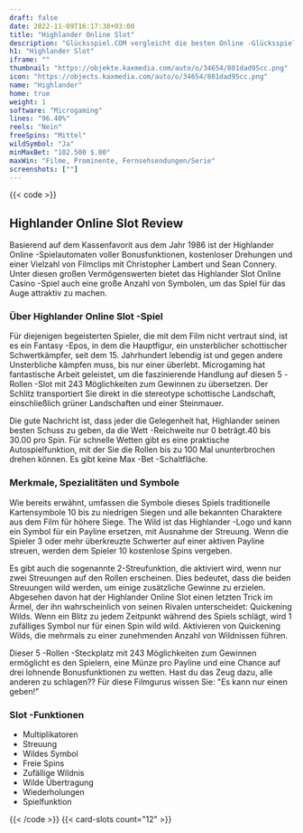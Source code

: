 ```yaml
---
draft: false
date: 2022-11-09T16:17:38+03:00
title: "Highlander Online Slot"
description: "Glücksspiel.COM vergleicht die besten Online -Glücksspiel -Sites und -spiele der Kanada.  Unabhängige Produktbewertungen und exklusive Anmeldeangebote. Jetzt spielen!"
h1: "Highlander Slot"
iframe: ""
thumbnail: "https://objekte.kaxmedia.com/auto/o/34654/801dad95cc.png"
icon: "https://objects.kaxmedia.com/auto/o/34654/801dad95cc.png"
name: "Highlander"
home: true
weight: 1
software: "Microgaming"
lines: "96.40%"
reels: "Nein"
freeSpins: "Mittel"
wildSymbol: "Ja"
minMaxBet: "102.500 $.00"
maxWin: "Filme, Prominente, Fernsehsendungen/Serie"
screenshots: [""]
---
```


{{< code >}}<h2>Highlander Online Slot Review</h2><p>Basierend auf dem Kassenfavorit aus dem Jahr 1986 ist der Highlander Online -Spielautomaten voller Bonusfunktionen, kostenloser Drehungen und einer Vielzahl von Filmclips mit Christopher Lambert und Sean Connery. Unter diesen großen Vermögenswerten bietet das Highlander Slot Online Casino -Spiel auch eine große Anzahl von Symbolen, um das Spiel für das Auge attraktiv zu machen.</p><h3>Über Highlander Online Slot -Spiel</h3><p>Für diejenigen begeisterten Spieler, die mit dem Film nicht vertraut sind, ist es ein Fantasy -Epos, in dem die Hauptfigur, ein unsterblicher schottischer Schwertkämpfer, seit dem 15. Jahrhundert lebendig ist und gegen andere Unsterbliche kämpfen muss, bis nur einer überlebt. Microgaming hat fantastische Arbeit geleistet, um die faszinierende Handlung auf diesen 5 -Rollen -Slot mit 243 Möglichkeiten zum Gewinnen zu übersetzen. Der Schlitz transportiert Sie direkt in die stereotype schottische Landschaft, einschließlich grüner Landschaften und einer Steinmauer.</p><p>Die gute Nachricht ist, dass jeder die Gelegenheit hat, Highlander seinen besten Schuss zu geben, da die Wett -Reichweite nur 0 beträgt.40 bis 30.00 pro Spin. Für schnelle Wetten gibt es eine praktische Autospielfunktion, mit der Sie die Rollen bis zu 100 Mal ununterbrochen drehen können. Es gibt keine Max -Bet -Schaltfläche.</p><h3>Merkmale, Spezialitäten und Symbole</h3><p>Wie bereits erwähnt, umfassen die Symbole dieses Spiels traditionelle Kartensymbole 10 bis zu niedrigen Siegen und alle bekannten Charaktere aus dem Film für höhere Siege. The Wild ist das Highlander -Logo und kann ein Symbol für ein Payline ersetzen, mit Ausnahme der Streuung. Wenn die Spieler 3 oder mehr überkreuzte Schwerter auf einer aktiven Payline streuen, werden dem Spieler 10 kostenlose Spins vergeben.</p><p>Es gibt auch die sogenannte 2-Streufunktion, die aktiviert wird, wenn nur zwei Streuungen auf den Rollen erscheinen. Dies bedeutet, dass die beiden Streuungen wild werden, um einige zusätzliche Gewinne zu erzielen. Abgesehen davon hat der Highlander Online Slot einen letzten Trick im Ärmel, der ihn wahrscheinlich von seinen Rivalen unterscheidet: Quickening Wilds. Wenn ein Blitz zu jedem Zeitpunkt während des Spiels schlägt, wird 1 zufälliges Symbol nur für einen Spin wild wild. Aktivieren von Quickening Wilds, die mehrmals zu einer zunehmenden Anzahl von Wildnissen führen.</p><p>Dieser 5 -Rollen -Steckplatz mit 243 Möglichkeiten zum Gewinnen ermöglicht es den Spielern, eine Münze pro Payline und eine Chance auf drei lohnende Bonusfunktionen zu wetten. Hast du das Zeug dazu, alle anderen zu schlagen?? Für diese Filmgurus wissen Sie: "Es kann nur einen geben!”</p><h3>
Slot -Funktionen</h3><ul>
<li></span>
Multiplikatoren</li>
<li></span>
Streuung</li>
<li></span>
Wildes Symbol</li>
<li></span>
Freie Spins</li>
<li></span>
Zufällige Wildnis</li>
<li></span>
Wilde Übertragung</li>
<li></span>
Wiederholungen</li>
<li></span>
Spielfunktion</li></ul>{{< /code >}}
 {{< card-slots count="12" >}}